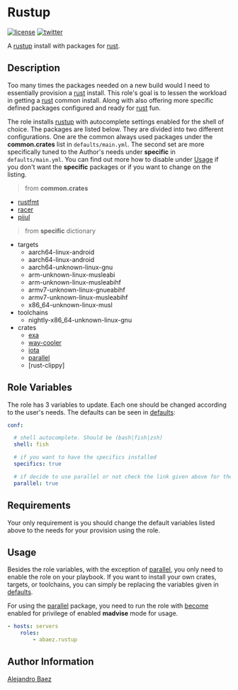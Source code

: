 Rustup
=========
[![license][2i]][2p]
[![twitter][3i]][3p]

A [rustup] install with packages for [rust].

Description
-----------

Too many times the packages needed on a new build would I need to essentially provision a [rust] install. This role's goal is to lessen the workload in getting a [rust] common install. Along with also offering more specific defined packages configured and ready for [rust] fun.

The role installs [rustup] with autocomplete settings enabled for the shell of choice. The packages are listed below. They are divided into two different configurations. One are the common always used packages under the **common.crates** list in `defaults/main.yml`. The second set are more specifically tuned to the Author's needs under **specific** in `defaults/main.yml`. You can find out more how to disable under [Usage](#Usage) if you don't want the **specific** packages or if you want to change on the listing.

> from **common.crates**

- [rustfmt]
- [racer]
- [pijul]

> from **specific** dictionary

- targets
  - aarch64-linux-android
  - aarch64-linux-android
  - aarch64-unknown-linux-gnu
  - arm-unknown-linux-musleabi
  - arm-unknown-linux-musleabihf
  - armv7-unknown-linux-gnueabihf
  - armv7-unknown-linux-musleabihf
  - x86_64-unknown-linux-musl
- toolchains
  - nightly-x86_64-unknown-linux-gnu
- crates
  - [exa]
  - [way-cooler]
  - [iota]
  - [parallel]
  - [rust-clippy]

Role Variables
--------------

The role has 3 variables to update. Each one should be changed according to the user's needs. The defaults can be seen in [defaults]:

``` yaml
conf:

  # shell autocomplete. Should be (bash|fish|zsh)
  shell: fish

  # if you want to have the specifics installed
  specifics: true

  # if decide to use parallel or not check the link given above for the package for more information
  parallel: true
```

Requirements
------------

Your only requirement is you should change the default variables listed above to the needs for your provision using the role.

Usage
-----

Besides the role variables, with the exception of [parallel], you only need to enable the role on your playbook. If you want to install your own crates, targets, or toolchains, you can simply be replacing the variables given in [defaults].

For using the [parallel] package, you need to run the role with [become] enabled for privilege of enabled **madvise** mode for usage.

``` yaml
- hosts: servers
    roles:
        - abaez.rustup
```

Author Information
------------------

[Alejandro Baez][1]

[1]: https://keybase.io/baez
[2i]: https://img.shields.io/badge/license-BSD_2-green.svg
[2p]: ./LICENSE
[3i]: https://img.shields.io/badge/twitter-a_baez-blue.svg
[3p]: https://twitter.com/a_baez

[pijul]: https://pijul.org/
[exa]: https://github.com/ogham/exa
[way-cooler]: https://github.com/Immington-Industries/way-cooler
[iota]: https://github.com/gchp/iota
[parallel]: https://github.com/mmstick/parallel
[rust]: https://rust-lang.org
[rustup]: https://github.com/rust-lang-nursery/rustup.rs
[clippy]: https://crates.io/crates/clippy
[rustfmt]: https://crates.io/crates/rustfmt
[cargo-fmt]: https://crates.io/crates/cargo-fmt
[cargo-clippy]: https://crates.io/crates/cargo-clippy
[racer]: https://crates.io/crates/racer
[become]: http://docs.ansible.com/ansible/become.html
[defaults]: ./defaults/main.yml

